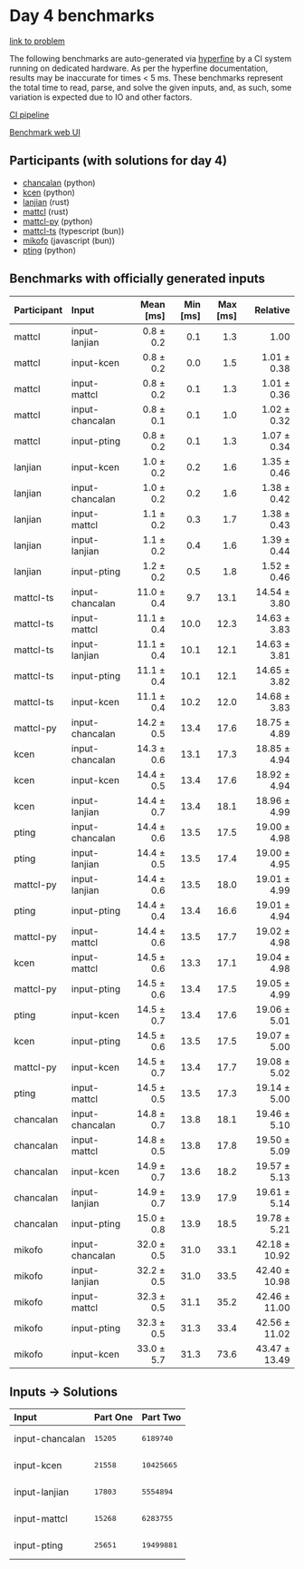 # Day 4 benchmarks

[link to problem](https://adventofcode.com/2023/day/4)

The following benchmarks are auto-generated via
[hyperfine](https://github.com/sharkdp/hyperfine) by a CI system running on
dedicated hardware. As per the hyperfine documentation, results may be
inaccurate for times < 5 ms. These benchmarks represent the total time to read,
parse, and solve the given inputs, and, as such, some variation is expected due
to IO and other factors.

[CI pipeline](http://ci.papercode.net:8080/teams/main/pipelines/aoc2023)

[Benchmark web UI](https://aoc.ancalagon.black)


## Participants (with solutions for day 4)

- [chancalan](https://github.com/chancalan/aoc2023) (python)
- [kcen](https://github.com/kcen/aoc2023) (python)
- [lanjian](https://github.com/lanjian/aoc-2023) (rust)
- [mattcl](https://github.com/mattcl/aoc2023) (rust)
- [mattcl-py](https://github.com/mattcl/aoc2023-py) (python)
- [mattcl-ts](https://github.com/mattcl/aoc2023-js) (typescript (bun))
- [mikofo](https://github.com/mikofo/advent-of-code-2023) (javascript (bun))
- [pting](https://github.com/pting/aoc2023) (python)


## Benchmarks with officially generated inputs

| Participant | Input | Mean [ms] | Min [ms] | Max [ms] | Relative |
|:---|:---|---:|---:|---:|---:|
| mattcl | input-lanjian | 0.8 ± 0.2 | 0.1 | 1.3 | 1.00 |
| mattcl | input-kcen | 0.8 ± 0.2 | 0.0 | 1.5 | 1.01 ± 0.38 |
| mattcl | input-mattcl | 0.8 ± 0.2 | 0.1 | 1.3 | 1.01 ± 0.36 |
| mattcl | input-chancalan | 0.8 ± 0.1 | 0.1 | 1.0 | 1.02 ± 0.32 |
| mattcl | input-pting | 0.8 ± 0.2 | 0.1 | 1.3 | 1.07 ± 0.34 |
| lanjian | input-kcen | 1.0 ± 0.2 | 0.2 | 1.6 | 1.35 ± 0.46 |
| lanjian | input-chancalan | 1.0 ± 0.2 | 0.2 | 1.6 | 1.38 ± 0.42 |
| lanjian | input-mattcl | 1.1 ± 0.2 | 0.3 | 1.7 | 1.38 ± 0.43 |
| lanjian | input-lanjian | 1.1 ± 0.2 | 0.4 | 1.6 | 1.39 ± 0.44 |
| lanjian | input-pting | 1.2 ± 0.2 | 0.5 | 1.8 | 1.52 ± 0.46 |
| mattcl-ts | input-chancalan | 11.0 ± 0.4 | 9.7 | 13.1 | 14.54 ± 3.80 |
| mattcl-ts | input-mattcl | 11.1 ± 0.4 | 10.0 | 12.3 | 14.63 ± 3.83 |
| mattcl-ts | input-lanjian | 11.1 ± 0.4 | 10.1 | 12.1 | 14.63 ± 3.81 |
| mattcl-ts | input-pting | 11.1 ± 0.4 | 10.1 | 12.1 | 14.65 ± 3.82 |
| mattcl-ts | input-kcen | 11.1 ± 0.4 | 10.2 | 12.0 | 14.68 ± 3.83 |
| mattcl-py | input-chancalan | 14.2 ± 0.5 | 13.4 | 17.6 | 18.75 ± 4.89 |
| kcen | input-chancalan | 14.3 ± 0.6 | 13.1 | 17.3 | 18.85 ± 4.94 |
| kcen | input-kcen | 14.4 ± 0.5 | 13.4 | 17.6 | 18.92 ± 4.94 |
| kcen | input-lanjian | 14.4 ± 0.7 | 13.4 | 18.1 | 18.96 ± 4.99 |
| pting | input-chancalan | 14.4 ± 0.6 | 13.5 | 17.5 | 19.00 ± 4.98 |
| pting | input-lanjian | 14.4 ± 0.5 | 13.5 | 17.4 | 19.00 ± 4.95 |
| mattcl-py | input-lanjian | 14.4 ± 0.6 | 13.5 | 18.0 | 19.01 ± 4.99 |
| pting | input-pting | 14.4 ± 0.4 | 13.4 | 16.6 | 19.01 ± 4.94 |
| mattcl-py | input-mattcl | 14.4 ± 0.6 | 13.5 | 17.7 | 19.02 ± 4.98 |
| kcen | input-mattcl | 14.5 ± 0.6 | 13.3 | 17.1 | 19.04 ± 4.98 |
| mattcl-py | input-pting | 14.5 ± 0.6 | 13.4 | 17.5 | 19.05 ± 4.99 |
| pting | input-kcen | 14.5 ± 0.7 | 13.4 | 17.6 | 19.06 ± 5.01 |
| kcen | input-pting | 14.5 ± 0.6 | 13.5 | 17.5 | 19.07 ± 5.00 |
| mattcl-py | input-kcen | 14.5 ± 0.7 | 13.4 | 17.7 | 19.08 ± 5.02 |
| pting | input-mattcl | 14.5 ± 0.5 | 13.5 | 17.3 | 19.14 ± 5.00 |
| chancalan | input-chancalan | 14.8 ± 0.7 | 13.8 | 18.1 | 19.46 ± 5.10 |
| chancalan | input-mattcl | 14.8 ± 0.5 | 13.8 | 17.8 | 19.50 ± 5.09 |
| chancalan | input-kcen | 14.9 ± 0.7 | 13.6 | 18.2 | 19.57 ± 5.13 |
| chancalan | input-lanjian | 14.9 ± 0.7 | 13.9 | 17.9 | 19.61 ± 5.14 |
| chancalan | input-pting | 15.0 ± 0.8 | 13.9 | 18.5 | 19.78 ± 5.21 |
| mikofo | input-chancalan | 32.0 ± 0.5 | 31.0 | 33.1 | 42.18 ± 10.92 |
| mikofo | input-lanjian | 32.2 ± 0.5 | 31.0 | 33.5 | 42.40 ± 10.98 |
| mikofo | input-mattcl | 32.3 ± 0.5 | 31.1 | 35.2 | 42.46 ± 11.00 |
| mikofo | input-pting | 32.3 ± 0.5 | 31.3 | 33.4 | 42.56 ± 11.02 |
| mikofo | input-kcen | 33.0 ± 5.7 | 31.3 | 73.6 | 43.47 ± 13.49 |


## Inputs -> Solutions

| Input | Part One | Part Two |
|:---|:---|:---|
|input-chancalan|<pre>15205</pre>|<pre>6189740</pre>|
|input-kcen|<pre>21558</pre>|<pre>10425665</pre>|
|input-lanjian|<pre>17803</pre>|<pre>5554894</pre>|
|input-mattcl|<pre>15268</pre>|<pre>6283755</pre>|
|input-pting|<pre>25651</pre>|<pre>19499881</pre>|